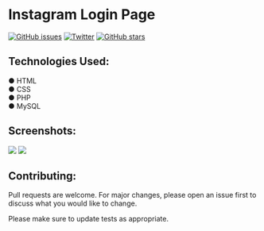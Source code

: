 <h1> Instagram Login Page </h1>
<a href="https://github.com/techieh4cker/iglb/issues"><img alt="GitHub issues" src="https://img.shields.io/github/issues/techieh4cker/iglb?style=social"></a>
 <a href="https://twitter.com/intent/tweet?text=Wow:&url=https%3A%2F%2Fgithub.com%2Ftechieh4cker%2Figlb%2F"><img alt="Twitter" src="https://img.shields.io/twitter/url?color=green&label=twitter&logo=twitter&logoColor=blue&style=social&url=https%3A%2F%2Ftwitter.com%2FKarthi_msd_vj%3Fs%3D09"></a>
 <a href="https://github.com/techieh4cker/iglb/stargazers"><img alt="GitHub stars" src="https://img.shields.io/github/stars/techieh4cker/iglb"></a>
 <h2> Technologies Used: </h2>
 ● HTML <br>
 ● CSS <br>
 ● PHP <br>
 ● MySQL <br>

 
 <h2> Screenshots:</h2>
<img src="https://im4.ezgif.com/tmp/ezgif-4-3a1fdfbee9.jpg">
<img src="https://im4.ezgif.com/tmp/ezgif-4-25b9535dbd.png">
 <h2>Contributing:</h2>
Pull requests are welcome. For major changes, please open an issue first to discuss what you would like to change.

Please make sure to update tests as appropriate.
